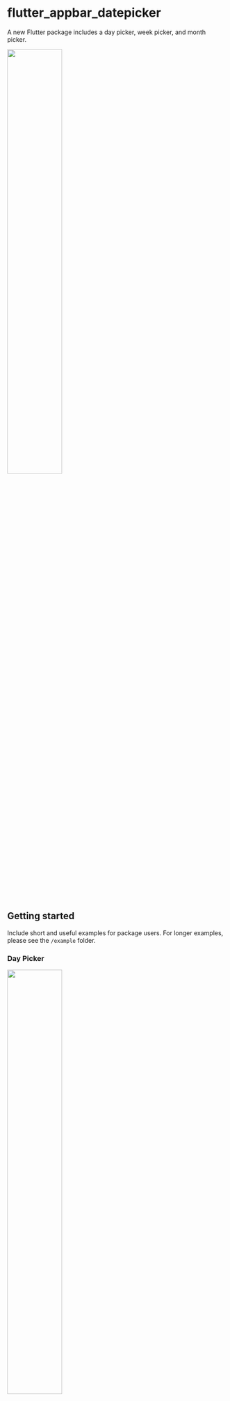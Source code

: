# flutter_appbar_datepicker

A new Flutter package includes a day picker, week picker, and month picker.

<!-- ![main](/assets/main.png) -->

<img src="./assets/main.png" width=50% />

## Getting started

Include short and useful examples for package users. For longer examples, please see the `/example` folder.

### Day Picker

<!-- ![main](/assets/day.png) -->

<img src="./assets/day.png" width=50% />

```dart
DateTime daySelected = DateTime.now();
String dayFormatted = DateFormat('yyyy/MM/dd').format(DateTime.now());

Text(
  'Day：$dayFormatted',
  style: TextStyle(
    fontSize: 16.sp,
  ),
),

onPressed: () async {
  CustomDayPickerDialog(
    context: context,
    primaryColor: Colors.black,
    secondaryColor: Colors.white,
    initialDate: daySelected,
    onConfirm: (DateTime newSelectedDate) {
      setState(() {
        daySelected = newSelectedDate;
        dayFormatted = DateFormat('yyyy/MM/dd')
            .format(newSelectedDate);
      });
    },
  ).show();
},
```

### Week Picker

<!-- ![main](/assets/week.png) -->

<img src="./assets/week.png" width=50% />

```dart
List<DateTime?> _dateRangePickerValue = [
  DateTime.now(),
  DateTime.now().add(const Duration(days: 6)),
];
String formatDate(List<DateTime?> dateRange) {
  final startDate = DateFormat('yyyy/MM/dd').format(dateRange[0]!);
  final endDate = DateFormat('yyyy/MM/dd').format(dateRange[1]!);
  return '$startDate - $endDate';
}

Text(
  'Week：${formatDate(_dateRangePickerValue)}',
  style: TextStyle(
    fontSize: 16.sp,
  ),
),

IconButton(
  icon: Icon(
    Icons.keyboard_arrow_down_outlined,
    size: 24.sp,
  ),
  onPressed: () async {
    CustomWeekPickerDialog(
      context: context,
      primaryColor: Colors.black,
      secondaryColor: Colors.white,
      startDate: _dateRangePickerValue[0]!,
      endDate: _dateRangePickerValue[1]!,
      onConfirm: (DateTime startDate, DateTime endDate) {
        setState(() {
          _dateRangePickerValue = [
            startDate,
            endDate,
          ];
        });
      },
    ).show();
  },
),
```

### Month Picker

<!-- ![main](/assets/month.png) -->

<img src="./assets/month.png" width=50% />

```dart
DateTime monthSelected = DateTime.now();
String monthFormatted = DateFormat('yyyy/MM').format(DateTime.now());

Text(
  'Month：$monthFormatted',
  style: TextStyle(
    fontSize: 16.sp,
  ),
),

onPressed: () async {
  CustomMonthPickerDialog(
    context: context,
    primaryColor: Colors.black,
    secondaryColor: Colors.white,
    initialDate: monthSelected,
    onConfirm: (DateTime newSelectedDate) {
      setState(() {
        monthSelected = newSelectedDate;
        monthFormatted = DateFormat('yyyy/MM').format(newSelectedDate);
      });
    },
  ).show();
},
```
